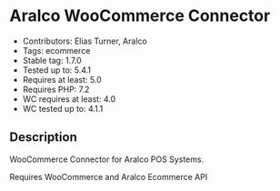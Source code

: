 # Aralco WooCommerce Connector

- Contributors: Elias Turner, Aralco
- Tags: ecommerce
- Stable tag: 1.7.0
- Tested up to: 5.4.1
- Requires at least: 5.0
- Requires PHP: 7.2
- WC requires at least: 4.0
- WC tested up to: 4.1.1

## Description

WooCommerce Connector for Aralco POS Systems.

Requires WooCommerce and Aralco Ecommerce API
